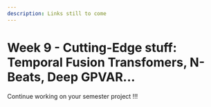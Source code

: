 ```yaml
---
description: Links still to come
---
```


# Week 9 - Cutting-Edge stuff: Temporal Fusion Transfomers, N-Beats, Deep GPVAR...

Continue working on your semester project !!!

